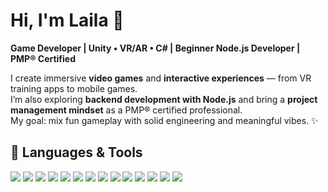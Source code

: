 # Hi, I'm Laila 👋  
**Game Developer | Unity • VR/AR • C# | Beginner Node.js Developer | PMP® Certified**

I create immersive **video games** and **interactive experiences** — from VR training apps to mobile games.  
I’m also exploring **backend development with Node.js** and bring a **project management mindset** as a PMP® certified professional.  
My goal: mix fun gameplay with solid engineering and meaningful vibes. ✨  


## 🧰 Languages & Tools

<p align="left">
  <img src="https://img.shields.io/badge/Unity3D-100000?style=flat-square&logo=unity&logoColor=white" />
  <img src="https://img.shields.io/badge/C%23-239120?style=flat-square&logo=csharp&logoColor=white" />
  <img src="https://img.shields.io/badge/Photon-Multiplayer-blue?style=flat-square" />
  <img src="https://img.shields.io/badge/AR%2FVR-Development-purple?style=flat-square" />
  <img src="https://img.shields.io/badge/Firebase-FFCA28?style=flat-square&logo=firebase&logoColor=black" />
  <img src="https://img.shields.io/badge/JavaScript-F7DF1E?style=flat-square&logo=javascript&logoColor=black" />
  <img src="https://img.shields.io/badge/Node.js-339933?style=flat-square&logo=node.js&logoColor=white" />
  <img src="https://img.shields.io/badge/MongoDB-47A248?style=flat-square&logo=mongodb&logoColor=white" />
  <img src="https://img.shields.io/badge/REST-APIs-green?style=flat-square" />
  <img src="https://img.shields.io/badge/Git-F05032?style=flat-square&logo=git&logoColor=white" />
  <img src="https://img.shields.io/badge/Jira-0052CC?style=flat-square&logo=jira&logoColor=white" />
  <img src="https://img.shields.io/badge/Agile-Project%20Management-blue?style=flat-square" />
  <img src="https://img.shields.io/badge/Waterfall-Process-lightgrey?style=flat-square" />
  <img src="https://img.shields.io/badge/PMP-Certified-blue?style=flat-square" />
</p>
